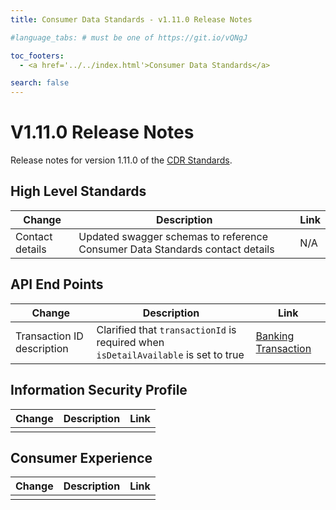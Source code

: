 ```yaml
---
title: Consumer Data Standards - v1.11.0 Release Notes

#language_tabs: # must be one of https://git.io/vQNgJ

toc_footers:
  - <a href='../../index.html'>Consumer Data Standards</a>

search: false
---
```


# V1.11.0 Release Notes
Release notes for version 1.11.0 of the [CDR Standards](../../index.html).

## High Level Standards

|Change|Description|Link|
|------|-----------|----|
| Contact details | Updated swagger schemas to reference Consumer Data Standards contact details  | N/A  |

## API End Points

|Change|Description|Link|
|------|-----------|----|
| Transaction ID description | Clarified that `transactionId` is required when `isDetailAvailable` is set to true | [Banking Transaction](../../#tocSbankingtransaction) |

## Information Security Profile
|Change|Description|Link|
|------|-----------|----|
|  |  |  |

## Consumer Experience

|Change|Description|Link|
|------|-----------|----|
|  |  |  |
